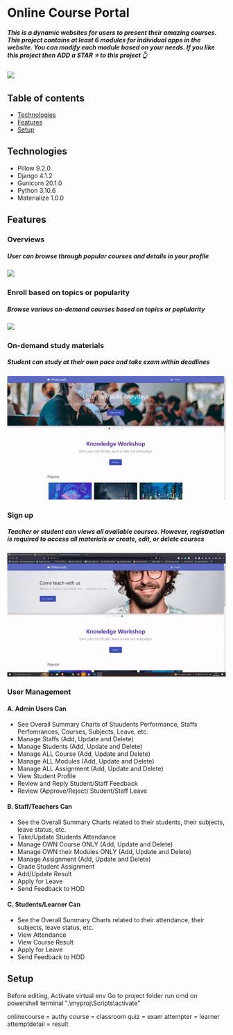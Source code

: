 # Online Course Portal
##### This is a dynamic websites for users to present their amazing courses. This project contains at least 6 modules for individual apps in the website. You can modify each module based on your needs. If you like this project then ADD a STAR ⭐️ to this project 👆
  ![](https://github.com/Vykp00/student_portal/blob/main/student_portal/static/GIF/intro.gif.gif)
## Table of contents
* [Technologies](#technologies)
* [Features](#features)
* [Setup](#setup)

## Technologies
* Pillow 9.2.0
* Django 4.1.2
* Gunicorn 20.1.0
* Python 3.10.6
* Materialize 1.0.0

## Features
### Overviews
##### User can browse through popular courses and details in your profile

  ![](https://github.com/Vykp00/student_portal/blob/main/student_portal/static/GIF/intro.gif.gif)

### Enroll based on topics or popularity
##### Browse various on-demand courses based on topics or poplularity
![](https://github.com/Vykp00/student_portal/blob/main/student_portal/static/GIF/course-gif.gif)

### On-demand study materials
##### Student can study at their own pace and take exam within deadlines
![](https://github.com/Vykp00/student_portal/blob/main/student_portal/static/GIF/course-detail-gif.gif)

### Sign up
##### Teacher or student can views all available courses. However, registration is required to access all materials or create, edit, or delete courses 
![](https://github.com/Vykp00/student_portal/blob/main/student_portal/static/GIF/sign-up-gif.gif)

### User Management
#### A. Admin Users Can
* See Overall Summary Charts of Stuudents Performance, Staffs Perfomrances, Courses, Subjects, Leave, etc.
* Manage Staffs (Add, Update and Delete)
* Manage Students (Add, Update and Delete)
* Manage ALL Course (Add, Update and Delete)
* Manage ALL Modules (Add, Update and Delete)
* Manage ALL Assignment (Add, Update and Delete)
* View Student Profile
* Review and Reply Student/Staff Feedback
* Review (Approve/Reject) Student/Staff Leave
#### B. Staff/Teachers Can
* See the Overall Summary Charts related to their students, their subjects, leave status, etc.
* Take/Update Students Attendance
* Manage OWN Course ONLY (Add, Update and Delete)
* Manage OWN their Modules ONLY (Add, Update and Delete)
* Manage Assignment (Add, Update and Delete)
* Grade Student Assignment
* Add/Update Result
* Apply for Leave
* Send Feedback to HOD
#### C. Students/Learner Can
* See the Overall Summary Charts related to their attendance, their subjects, leave status, etc.
* View Attendance
* View Course Result
* Apply for Leave
* Send Feedback to HOD


## Setup


Before editing, Activate virtual env
Go to project folder run cmd on powershell terminal
".\myproj\Scripts\activate"

onlinecourse = authy
course = classroom
quiz = exam
attempter = learner
attemptdetail = result